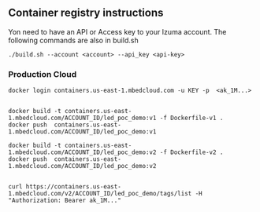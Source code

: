 ## Container registry instructions

Yon need to have an API or Access key to your Izuma account.
The following commands are also in build.sh
```
./build.sh --account <account> --api_key <api-key>
```

### Production Cloud

```
docker login containers.us-east-1.mbedcloud.com -u KEY -p  <ak_1M...>


docker build -t containers.us-east-1.mbedcloud.com/ACCOUNT_ID/led_poc_demo:v1 -f Dockerfile-v1 .
docker push  containers.us-east-1.mbedcloud.com/ACCOUNT_ID/led_poc_demo:v1

docker build -t containers.us-east-1.mbedcloud.com/ACCOUNT_ID/led_poc_demo:v2 -f Dockerfile-v2 .
docker push  containers.us-east-1.mbedcloud.com/ACCOUNT_ID/led_poc_demo:v2


curl https://containers.us-east-1.mbedcloud.com/v2/ACCOUNT_ID/led_poc_demo/tags/list -H "Authorization: Bearer ak_1M..."
```




